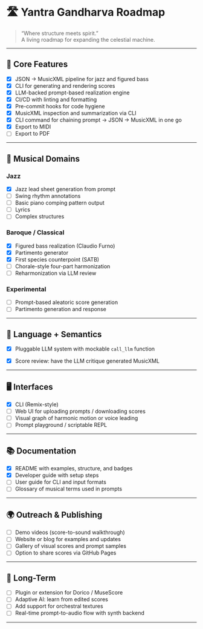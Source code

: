 

# 🛣️ Yantra Gandharva Roadmap

> “Where structure meets spirit.”  
> A living roadmap for expanding the celestial machine.

---

## 🎼 Core Features

- [x] JSON → MusicXML pipeline for jazz and figured bass
- [x] CLI for generating and rendering scores
- [x] LLM-backed prompt-based realization engine
- [x] CI/CD with linting and formatting
- [x] Pre-commit hooks for code hygiene
- [x] MusicXML inspection and summarization via CLI
- [x] CLI command for chaining prompt → JSON → MusicXML in one go
- [x] Export to MIDI
- [ ] Export to PDF

---

## 🎵 Musical Domains

### Jazz
- [x] Jazz lead sheet generation from prompt
- [ ] Swing rhythm annotations
- [ ] Basic piano comping pattern output
- [ ] Lyrics
- [ ] Complex structures

### Baroque / Classical
- [x] Figured bass realization (Claudio Furno)
- [x] Partimento generator
- [x] First species counterpoint (SATB)
- [ ] Chorale-style four-part harmonization
- [ ] Reharmonization via LLM review

### Experimental
- [ ] Prompt-based aleatoric score generation
- [ ] Partimento generation and response

---

## 🧠 Language + Semantics

- [x] Pluggable LLM system with mockable `call_llm` function
- [x] Score review: have the LLM critique generated MusicXML


---

## 🖥️ Interfaces

- [x] CLI (Remix-style)
- [ ] Web UI for uploading prompts / downloading scores
- [ ] Visual graph of harmonic motion or voice leading
- [ ] Prompt playground / scriptable REPL

---

## 📚 Documentation

- [x] README with examples, structure, and badges
- [x] Developer guide with setup steps
- [ ] User guide for CLI and input formats
- [ ] Glossary of musical terms used in prompts

---

## 🌍 Outreach & Publishing

- [ ] Demo videos (score-to-sound walkthrough)
- [ ] Website or blog for examples and updates
- [ ] Gallery of visual scores and prompt samples
- [ ] Option to share scores via GitHub Pages

---

## 🌱 Long-Term

- [ ] Plugin or extension for Dorico / MuseScore
- [ ] Adaptive AI: learn from edited scores
- [ ] Add support for orchestral textures
- [ ] Real-time prompt-to-audio flow with synth backend

---